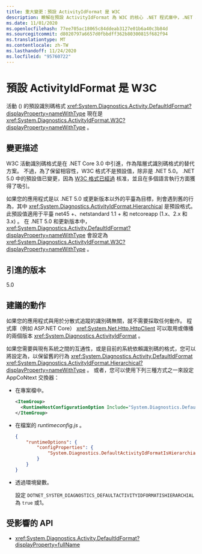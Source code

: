 ```yaml
---
title: 重大變更：預設 ActivityIdFormat 是 W3C
description: 瞭解在預設 ActivityIdFormat 為 W3C 的核心 .NET 程式庫中，.NET 5.0 的重大變更。
ms.date: 11/01/2020
ms.openlocfilehash: 77ee705ac18065c84ddeab3127e01b6a40c3b84d
ms.sourcegitcommit: d8020797a6657d0fbbdff362b80300815f682f94
ms.translationtype: MT
ms.contentlocale: zh-TW
ms.lasthandoff: 11/24/2020
ms.locfileid: "95760722"
---
```

# <a name="default-activityidformat-is-w3c"></a>預設 ActivityIdFormat 是 W3C

活動 () 的預設識別碼格式 <xref:System.Diagnostics.Activity.DefaultIdFormat?displayProperty=nameWithType> 現在是 <xref:System.Diagnostics.ActivityIdFormat.W3C?displayProperty=nameWithType> 。

## <a name="change-description"></a>變更描述

W3C 活動識別碼格式是在 .NET Core 3.0 中引進，作為階層式識別碼格式的替代方案。 不過，為了保留相容性，W3C 格式不是預設值，除非是 .NET 5.0。 .NET 5.0 中的預設值已變更，因為 [W3C 格式已經過](https://www.w3.org/TR/trace-context/) 核准，並且在多個語言執行方面獲得了吸引。

如果您的應用程式是以 .NET 5.0 或更新版本以外的平臺為目標，則會遇到舊的行為，其中 <xref:System.Diagnostics.ActivityIdFormat.Hierarchical> 是預設格式。 此預設值適用于平臺 net45 +、netstandard 1.1 + 和 netcoreapp (1.x、2.x 和 3.x) 。 在 .NET 5.0 和更新版本中， <xref:System.Diagnostics.Activity.DefaultIdFormat?displayProperty=nameWithType> 會設定為 <xref:System.Diagnostics.ActivityIdFormat.W3C?displayProperty=nameWithType> 。

## <a name="version-introduced"></a>引進的版本

5.0

## <a name="recommended-action"></a>建議的動作

如果您的應用程式與用於分散式追蹤的識別碼無關，就不需要採取任何動作。 程式庫（例如 ASP.NET Core） <xref:System.Net.Http.HttpClient> 可以取用或傳播的兩個版本 <xref:System.Diagnostics.ActivityIdFormat> 。

如果您需要與現有系統之間的互通性，或是目前的系統依賴識別碼的格式，您可以將設定為，以保留舊的行為 <xref:System.Diagnostics.Activity.DefaultIdFormat> <xref:System.Diagnostics.ActivityIdFormat.Hierarchical?displayProperty=nameWithType> 。 或者，您可以使用下列三種方式之一來設定 AppCoNtext 交換器：

- 在專案檔中。

  ```xml
  <ItemGroup>
    <RuntimeHostConfigurationOption Include="System.Diagnostics.DefaultActivityIdFormatIsHierarchial" Value="true" />
  </ItemGroup>
  ```

- 在檔案的 *runtimeconfig.js* 。

  ```json
  {
      "runtimeOptions": {
          "configProperties": {
              "System.Diagnostics.DefaultActivityIdFormatIsHierarchial": true
          }
      }
  }
  ```

- 透過環境變數。

  設定 `DOTNET_SYSTEM_DIAGNOSTICS_DEFAULTACTIVITYIDFORMATISHIERARCHIAL` 為 `true` 或1。

## <a name="affected-apis"></a>受影響的 API

- <xref:System.Diagnostics.Activity.DefaultIdFormat?displayProperty=fullName>

<!--

### Category

Core .NET libraries

### Affected APIs

- `P:System.Diagnostics.Activity.DefaultIdFormat`

-->
